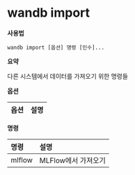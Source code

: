 
# wandb import

**사용법**

`wandb import [옵션] 명령 [인수]...`

**요약**

다른 시스템에서 데이터를 가져오기 위한 명령들

**옵션**

| **옵션** | **설명** |
| :--- | :--- |

**명령**

| **명령** | **설명** |
| :--- | :--- |
| mlflow | MLFlow에서 가져오기 |